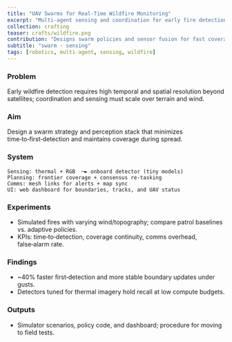 ```yaml
---
title: "UAV Swarms for Real‑Time Wildfire Monitoring"
excerpt: "Multi‑agent sensing and coordination for early fire detection.<br/><img src='/images/crafts/wildfire.png'>"
collection: crafting
teaser: crafts/wildfire.png
contribution: "Designs swarm policies and sensor fusion for fast coverage; simulation‑to‑field pathway with dashboard."
subtitle: "swarm · sensing"
tags: [robotics, multi‑agent, sensing, wildfire]
---
```


### Problem
Early wildfire detection requires high temporal and spatial resolution beyond satellites; coordination and sensing must scale over terrain and wind.

### Aim
Design a swarm strategy and perception stack that minimizes time‑to‑first‑detection and maintains coverage during spread.

### System
```text
Sensing: thermal + RGB  ─► onboard detector (tiny models)
Planning: frontier coverage + consensus re‑tasking
Comms: mesh links for alerts + map sync
UI: web dashboard for boundaries, tracks, and UAV status
```

### Experiments
- Simulated fires with varying wind/topography; compare patrol baselines vs. adaptive policies.
- KPIs: time‑to‑detection, coverage continuity, comms overhead, false‑alarm rate.

### Findings
- ~40% faster first‑detection and more stable boundary updates under gusts.
- Detectors tuned for thermal imagery hold recall at low compute budgets.

### Outputs
- Simulator scenarios, policy code, and dashboard; procedure for moving to field tests.
